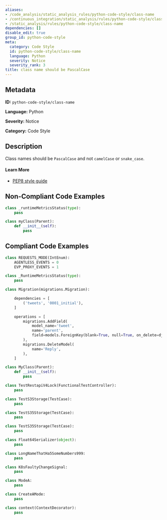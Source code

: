 ```yaml
---
aliases:
- /code_analysis/static_analysis_rules/python-code-style/class-name
- /continuous_integration/static_analysis/rules/python-code-style/class-name
- /static_analysis/rules/python-code-style/class-name
dependencies: []
disable_edit: true
group_id: python-code-style
meta:
  category: Code Style
  id: python-code-style/class-name
  language: Python
  severity: Notice
  severity_rank: 3
title: class name should be PascalCase
---
```

<!--  SOURCED FROM https://github.com/DataDog/datadog-static-analyzer-rule-docs -->


## Metadata
**ID:** `python-code-style/class-name`

**Language:** Python

**Severity:** Notice

**Category:** Code Style

## Description
Class names should be `PascalCase` and not `camelCase` or `snake_case`.

#### Learn More

 - [PEP8 style guide](https://peps.python.org/pep-0008/#descriptive-naming-styles)

## Non-Compliant Code Examples
```python
class _runtimeMetricsStatus(type):
    pass
```

```python
class myClass(Parent):
    def __init__(self):
        pass


```

## Compliant Code Examples
```python
class REQUESTS_MODE(IntEnum):
    AGENTLESS_EVENTS = 0
    EVP_PROXY_EVENTS = 1
```

```python
class _RuntimeMetricsStatus(type):
    pass
```

```python
class Migration(migrations.Migration):

    dependencies = [
        ('tweets', '0001_initial'),
    ]

    operations = [
        migrations.AddField(
            model_name='tweet',
            name='parent',
            field=models.ForeignKey(blank=True, null=True, on_delete=django.db.models.deletion.CASCADE, related_name='replies', to='tweets.tweet'),
        ),
        migrations.DeleteModel(
            name='Reply',
        ),
    ]
```

```python
class MyClass(Parent):
    def __init__(self):
        pass

class TestRestapiV4Lock(FunctionalTestController):
    pass

class TestS3Storage(TestCase):
    pass

class TestS35Storage(TestCase):
    pass

class TestS35Storage(TestCase):
    pass

class Float64Serializer(object):
    pass

class LongNameThatHa5SomeNumbers999:
    pass

class K8sFaultyChangeSignal:
    pass

class ModeA:
    pass

class CreateAMode:
    pass

class context(ContextDecorator):
    pass
```
